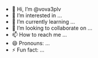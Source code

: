 - 👋 Hi, I’m @vova3plv
- 👀 I’m interested in ...
- 🌱 I’m currently learning ...
- 💞️ I’m looking to collaborate on ...
- 📫 How to reach me ...
- 😄 Pronouns: ...
- ⚡ Fun fact: ...

<!---
vova3plv/vova3plv is a ✨ special ✨ repository because its `README.md` (this file) appears on your GitHub profile.
You can click the Preview link to take a look at your changes.
--->
